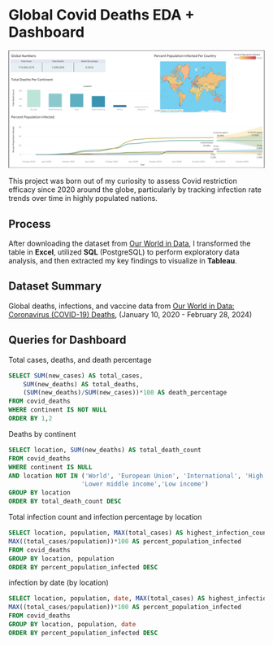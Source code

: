 # Global Covid Deaths EDA + Dashboard

![Covid Deaths and Infection Rate](/assets/covid_dashboard.png)

This project was born out of my curiosity to assess Covid restriction efficacy since 2020 around the globe, particularly by tracking infection rate trends over time in highly populated nations. 

## Process

After downloading the dataset from [Our World in Data](https://ourworldindata.org/covid-deaths), I transformed the table in **Excel**, utilized **SQL** (PostgreSQL) to perform exploratory data analysis, and then extracted my key findings to visualize in **Tableau**.


## Dataset Summary

Global deaths, infections, and vaccine data from [Our World in Data: Coronavirus (COVID-19) Deaths](https://ourworldindata.org/covid-deaths), (January 10, 2020 - February 28, 2024)


## Queries for Dashboard

Total cases, deaths, and death percentage

```sql
SELECT SUM(new_cases) AS total_cases,
	SUM(new_deaths) AS total_deaths,
	(SUM(new_deaths)/SUM(new_cases))*100 AS death_percentage
FROM covid_deaths
WHERE continent IS NOT NULL
ORDER BY 1,2
```

Deaths by continent
```sql
SELECT location, SUM(new_deaths) AS total_death_count
FROM covid_deaths
WHERE continent IS NULL
AND location NOT IN ('World', 'European Union', 'International', 'High income', 'Upper middle income',
                    'Lower middle income','Low income')
GROUP BY location
ORDER BY total_death_count DESC
```

Total infection count and infection percentage by location
```sql
SELECT location, population, MAX(total_cases) AS highest_infection_count,
MAX((total_cases/population))*100 AS percent_population_infected
FROM covid_deaths
GROUP BY location, population
ORDER BY percent_population_infected DESC
```
infection by date (by location)
```sql
SELECT location, population, date, MAX(total_cases) AS highest_infection_count,
MAX((total_cases/population))*100 AS percent_population_infected
FROM covid_deaths
GROUP BY location, population, date
ORDER BY percent_population_infected DESC
```
